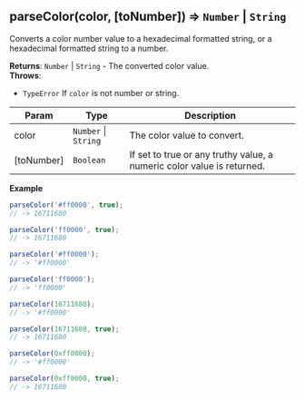 <a name="parseColor"></a>

## parseColor(color, [toNumber]) ⇒ <code>Number</code> &#124; <code>String</code>
Converts a color number value to a hexadecimal formatted string,
or a hexadecimal formatted string to a number.

**Returns**: <code>Number</code> &#124; <code>String</code> - The converted color value.  
**Throws**:

- <code>TypeError</code> If `color` is not number or string.


| Param | Type | Description |
| --- | --- | --- |
| color | <code>Number</code> &#124; <code>String</code> | The color value to convert. |
| [toNumber] | <code>Boolean</code> | If set to true or any truthy value, a numeric color value is returned. |

**Example**  
```js
parseColor('#ff0000', true);
// -> 16711680

parseColor('ff0000', true);
// -> 16711680

parseColor('#ff0000');
// -> '#ff0000'

parseColor('ff0000');
// -> 'ff0000'

parseColor(16711680);
// -> '#ff0000'

parseColor(16711680, true);
// -> 16711680

parseColor(0xff0000);
// -> '#ff0000'

parseColor(0xff0000, true);
// -> 16711680
```
